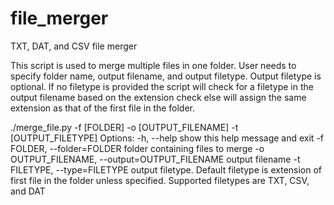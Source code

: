 # file_merger
TXT, DAT, and CSV file merger

This script is used to merge multiple files in one folder. User needs to specify folder name,
output filename, and output filetype. Output filetype is optional. If no filetype is provided
the script will check for a filetype in the output filename based on the extension check else
will assign the same extension as that of the first file in the folder.

./merge_file.py -f [FOLDER] -o [OUTPUT_FILENAME] -t [OUTPUT_FILETYPE]
Options:
  -h, --help            show this help message and exit
  -f FOLDER, --folder=FOLDER
                        folder containing files to merge
  -o OUTPUT_FILENAME, --output=OUTPUT_FILENAME
                        output filename
  -t FILETYPE, --type=FILETYPE
                        output filetype. Default filetype is extension of
                        first file in the folder unless specified. Supported
                        filetypes are TXT, CSV, and DAT
